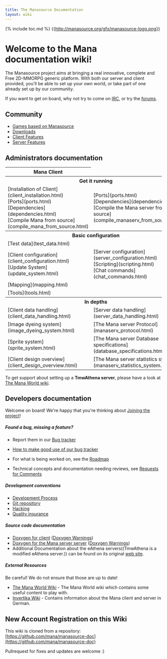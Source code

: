 ```yaml
---
title: The Manasource Documentation
layout: wiki
---
```

{% include toc.md %}
{{http://manasource.org/gfx/manasource-logo.png}}

#  Welcome to the Mana documentation wiki!

The Manasource project aims at bringing a real innovative, complete and Free 2D-MMORPG generic platform.
With both our server and client provided, you'll be able to set up your own world, or take part of one already
set up by our community.

If you want to get on board, why not try to come on [IRC](irc.html), or try the [forums](http://forums.themanaworld.org).

##  Community
 * [Games based on Manasource](games_based_on_manasource.html)
 * [Downloads](http://www.manasource.org/downloads.html)
 * [Client Features](client_features.html)
 * [Server Features](server_features.html)

##  Administrators documentation

<table class="table table-bordered table-hover" markdown="1">
    <thead>
        <tr>
            <th>Mana Client</th>
        </tr>
    </thead>
    <tbody>
        <tr>
            <th colspan="2">Get it running</th>
        </tr>
        <tr>
            <td>[Installation of Client](client_installation.html) <br /> [Ports](ports.html) <br /> [Dependencies](dependencies.html) <br /> [Compile Mana from source](compile_mana_from_source.html)</td>
            <td>[Ports](ports.html) <br /> [Dependencies](dependencies.html) <br /> [Compile the Mana server from source](compile_manaserv_from_source.html)</td>
        </tr>
        <tr>
            <th colspan="2">Basic configuration</th>
        </tr>
        <tr>
            <td colspan="2">[Test data](test_data.html)</td>
        </tr>
        <tr>
            <td>[Client configuration](client_configuration.html) <br /> [Update System](update_system.html)</td>
            <td>[Server configuration](server_configuration.html) <br /> [Scripting](scripting.html) <br /> [Chat commands](chat_commands.html)</td>
        </tr>
        <tr>
            <td colspan="2">[Mapping](mapping.html)</td>
        </tr>
        <tr>
            <td colspan="2">[Tools](tools.html)</td>
        </tr>
        <tr>
            <th colspan="2">In depths</th>
        </tr>
        <tr>
            <td>[Client data handling](client_data_handling.html)</td>
            <td>[Server data handling](server_data_handling.html)</td>
        </tr>
        <tr>
            <td>[Image dyeing system](image_dyeing_system.html)</td>
            <td>[The Mana server Protocol](manaserv_protocol.html)</td>
        </tr>
        <tr>
            <td>[Sprite system](sprite_system.html)</td>
            <td>[The Mana server Database specifications](database_specifications.html)</td>
        </tr>
        <tr>
            <td>[Client design overview](client_design_overview.html)</td>
            <td>[The Mana server statistics system](manaserv_statistics_system.html)</td>
        </tr>
        <tr>
        </tr>
    </tbody>
</table>

To get support about setting up a **TmwAthena server**, please have a look at [The Mana World wiki](http://wiki.themanaworld.org/index.php/Main_Page).

##  Developers documentation

Welcome on board! We're happy that you're thinking about [Joining the project](joining_the_project.html)!

#####  Found a bug, missing a feature?
 * Report them in our [Bug tracker](http://bugs.manasource.org/)
 * [How to make good use of our bug tracker](mantis_workflow.html)

 * For what is being worked on, see the [Roadmap](http://bugs.manasource.org/roadmap_page.php)
 * Technical concepts and documentation needing reviews, see [Requests for Comments](requests_for_comments.html)

#####  Development conventions
 * [Development Process](development_process.html)
 * [Git repository](git_repository.html)
 * [Hacking](hacking.html)
 * [Quality insurance](quality_insurance.html)

#####  Source code documentation
 * [Doxygen for client](http://manasource.org/doxygen/mana/) ([Doxygen Warnings](http://manasource.org/doxygen/mana-warnings.log))
 * [Doxygen for the Mana server server](http://manasource.org/doxygen/manaserv/) ([Doxygen Warnings](http://manasource.org/doxygen/manaserv-warnings.log))
 * Additional Documentation about the eAthena servers((TmwAthena is a modified eAthena server.)) can be found on its original [web site](http://www.eathena.ws/).

#####  External Resources
Be careful! We do not ensure that those are up to date!

 * [The Mana World Wiki](http://wiki.themanaworld.org/index.php/Main_Page) - The Mana World wiki which contains some useful content to play with.
 * [Invertika Wiki](http://wiki.invertika.org/Hauptseite) - Contains information about the Mana client and server in German.

##  New Account Registration on this Wiki

This wiki is cloned from a repository:
[https://github.com/mana/manasource-doc](https://github.com/mana/manasource-doc)

Pullrequest for fixes and updates are welcome :)
